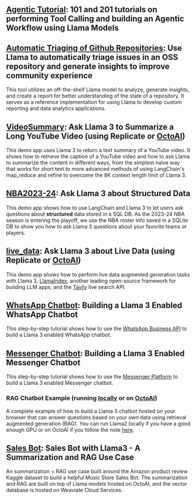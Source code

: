 ## [Agentic Tutorial](./agents/): 101 and 201 tutorials on performing Tool Calling and building an Agentic Workflow using Llama Models

## [Automatic Triaging of Github Repositories](./github_triage/walkthrough.ipynb): Use Llama to automatically triage issues in an OSS repository and generate insights to improve community experience
This tool utilizes an off-the-shelf Llama model to analyze, generate insights, and create a report for better understanding of the state of a repository. It serves as a reference implementation for using Llama to develop custom reporting and data analytics applications.

## [VideoSummary](video_summary.ipynb): Ask Llama 3 to Summarize a Long YouTube Video (using Replicate or [OctoAI](../3p_integrations/octoai/video_summary.ipynb))
This demo app uses Llama 3 to return a text summary of a YouTube video. It shows how to retrieve the caption of a YouTube video and how to ask Llama to summarize the content in different ways, from the simplest naive way that works for short text to more advanced methods of using LangChain's map_reduce and refine to overcome the 8K context length limit of Llama 3.

## [NBA2023-24](./coding/text2sql/structured_llama.ipynb): Ask Llama 3 about Structured Data
This demo app shows how to use LangChain and Llama 3 to let users ask questions about **structured** data stored in a SQL DB. As the 2023-24 NBA season is entering the playoff, we use the NBA roster info saved in a SQLite DB to show you how to ask Llama 3 questions about your favorite teams or players.

## [live_data](live_data.ipynb): Ask Llama 3 about Live Data (using Replicate or [OctoAI](../3p_integrations/octoai/live_data.ipynb))
This demo app shows how to perform live data augmented generation tasks with Llama 3, [LlamaIndex](https://github.com/run-llama/llama_index), another leading open-source framework for building LLM apps, and the [Tavily](https://tavily.com) live search API.

## [WhatsApp Chatbot](./customerservice_chatbots/whatsapp_chatbot/whatsapp_llama3.md): Building a Llama 3 Enabled WhatsApp Chatbot
This step-by-step tutorial shows how to use the [WhatsApp Business API](https://developers.facebook.com/docs/whatsapp/cloud-api/overview) to build a Llama 3 enabled WhatsApp chatbot.

## [Messenger Chatbot](./customerservice_chatbots/messenger_chatbot/messenger_llama3.md): Building a Llama 3 Enabled Messenger Chatbot
This step-by-step tutorial shows how to use the [Messenger Platform](https://developers.facebook.com/docs/messenger-platform/overview) to build a Llama 3 enabled Messenger chatbot.

### RAG Chatbot Example (running [locally](./customerservice_chatbots/RAG_chatbot/RAG_Chatbot_Example.ipynb) or on [OctoAI](../3p_integrations/octoai/RAG_chatbot_example/RAG_chatbot_example.ipynb))
A complete example of how to build a Llama 3 chatbot hosted on your browser that can answer questions based on your own data using retrieval augmented generation (RAG). You can run Llama2 locally if you have a good enough GPU or on OctoAI if you follow the note [here](../README.md#octoai_note).

## [Sales Bot](./customerservice_chatbots/ai_agent_chatbot/SalesBot.ipynb): Sales Bot with Llama3 - A Summarization and RAG Use Case
An summarization + RAG use case built around the Amazon product review Kaggle dataset to build a helpful Music Store Sales Bot. The summarization and RAG are built on top of Llama models hosted on OctoAI, and the vector database is hosted on Weaviate Cloud Services.
